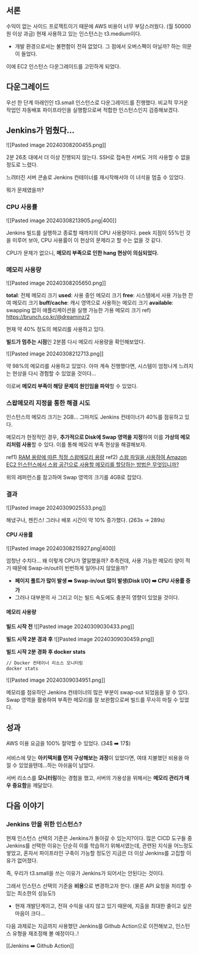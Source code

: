 ## 서론

수익이 없는 사이드 프로젝트이기 때문에 AWS 비용이 너무 부담스러웠다. (월 50000원 이상 과금)
현재 사용하고 있는 인스턴스는 t3.medium이다.
- 개발 환경으로서는 불편함이 전혀 없었다. 그 점에서 오버스펙이 아닐까? 하는 의문이 들었다.

이에 EC2 인스턴스 다운그레이드를 고민하게 되었다.


## 다운그레이드

우선 한 단계 아래인인 t3.small 인스턴스로 다운그레이드를 진행했다.
비교적 무거운 작업인 자동배포 파이프라인을 실행함으로써 적합한 인스턴스인지 검증해보겠다.


## Jenkins가 멈췄다...

![[Pasted image 20240308200455.png]]

2분 26초 대에서 더 이상 진행되지 않는다.
SSH로 접속한 서버도 거의 사용할 수 없을 정도로 느렸다.

느려터진 서버 콘솔로 Jenkins 컨테이너를 재시작해서야 이 녀석을 멈출 수 있었다.

뭐가 문제였을까?

### CPU 사용률

![[Pasted image 20240308213905.png|400]]

Jenkins 빌드를 실행하고 종료할 때까지의 CPU 사용량이다.
peek 지점이 55%인 것을 미루어 보아, CPU 사용률이 이 현상의 문제라고 할 수는 없을 것 같다.

CPU가 문제가 없으니, **메모리 부족으로 인한 hang 현상이 의심되었다.**

### 메모리 사용량

![[Pasted image 20240308205650.png]]

**total**: 전체 메모리 크기
**used**: 사용 중인 메모리 크기
**free**: 시스템에서 사용 가능한 잔여 메모리 크기
**buff/cache**: 캐시 영역으로 사용하는 메모리 크기
**available**: swapping 없이 애플리케이션을 실행 가능한 가용 메모리 크기
ref) https://brunch.co.kr/@dreaminz/2

현재 약 40% 정도의 메모리를 사용하고 있다.


**빌드가 멈추는 시점**인 2분쯤 다시 메모리 사용량을 확인해보았다.

![[Pasted image 20240308212713.png]]

약 98%의 메모리를 사용하고 있었다.
아마 계속 진행했다면, 시스템이 엄청나게 느려지는 현상을 다시 경험할 수 있었을 것이다...

이로써 **메모리 부족이 해당 문제의 원인임을 파악**할 수 있었다.


### 스왑메모리 지정을 통한 해결 시도

인스턴스의 메모리 크기는 2GB... 그마저도 Jenkins 컨테이너가 40%를 점유하고 있다.

메모리가 한정적인 경우, **추가적으로 Disk에 Swap 영역을 지정**하여 이를 **가상의 메모리처럼 사용**할 수 있다.
이를 통해 메모리 부족 현상을 해결해보자.

ref1) [RAM 용량에 따른 적정 스왑메모리 용량](https://help.ubuntu.com/community/SwapFaq#How_much_swap_do_I_need.3F)
ref2) [스왑 파일을 사용하여 Amazon EC2 인스턴스에서 스왑 공간으로 사용할 메모리를 할당하는 방법은 무엇입니까?](https://repost.aws/ko/knowledge-center/ec2-memory-swap-file)

위의 레퍼런스를 참고하여 Swap 영역의 크기를 4GB로 잡았다.

### 결과

![[Pasted image 20240309025533.png]]

해냈구나, 젠킨스!
그러나 배포 시간이 약 10% 증가했다. (263s -> 289s)

#### CPU 사용률

![[Pasted image 20240308215927.png|400]]

엄청난 수치다... 왜 이렇게 CPU가 열일했을까?
추측컨데, 사용 가능한 메모리 양이 적기 때문에 Swap-in/out이 빈번하게 일어나지 않았을까?
- **페이지 폴트가 많이 발생 ➡️ Swap-in/out 많이 발생(Disk I/O) ➡️ CPU 사용률 증가**
- 그러나 대부분의 사
그리고 이는 빌드 속도에도 충분히 영향이 있었을 것이다.

#### 메모리 사용량

**빌드 시작 전**
![[Pasted image 20240309030433.png]]

**빌드 시작 2분 경과 후**
![[Pasted image 20240309030459.png]]

**빌드 시작 2분 경화 후 docker stats**
```bash
// Docker 컨테이너 리소스 모니터링
docker stats
```

![[Pasted image 20240309034951.png]]

메모리를 점유하던 Jenkins 컨테이너의 많은 부분이 swap-out 되었음을 알 수 있다.
Swap 영역을 활용하여 부족한 메모리를 잘 보완함으로써 빌드를 무사히 마칠 수 있었다.


## 성과

AWS 이용 요금을 100% 절약할 수 있었다. (34$ ➡️ 17$)

서비스에 맞는 **아키텍처를 먼저 구상해보는 과정**이 있었다면, 여태 지불했던 비용을 아낄 수 있었을텐데...하는 아쉬움이 남았다.

서버 리소스를 **모니터링**하는 경험을 했고, 서버의 가용성을 위해서는 **메모리 관리가 매우 중요함**을 깨달았다.


## 다음 이야기

### Jenkins 만을 위한 인스턴스?

현재 인스턴스 선택의 기준은 Jenkins가 돌아갈 수 있는지?이다.
많은 CICD 도구들 중 Jenkins를 선택한 이유는 단순히 이를 학습하기 위해서였는데, 관련된 지식을 어느정도 쌓았고, 혼자서 파이프라인 구축이 가능할 정도인 지금은 더 이상 Jenkins를 고집할 이유가 없어졌다.

즉, 우리가 t3.small을 쓰는 이유가 Jenkins가 되어서는 안된다는 것이다.

그래서 인스턴스 선택의 기준을 **비용**으로 변경하고자 한다. (물론 API 요청을 처리할 수 있는 최소한의 성능도!)
- 현재 개발단계이고, 전혀 수익을 내지 않고 있기 때문에, 지출을 최대한 줄이고 싶은 마음이 크다...

다음 과제로는 지금까지 사용했던 Jenkins를 Github Action으로 이전해보고, 인스턴스 유형을 재조정해 볼 예정이다..!

[[Jenkins ➡️ Github Action]]


